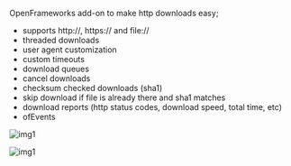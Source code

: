 
OpenFrameworks add-on to make http downloads easy; 

* supports http://, https:// and file://
* threaded downloads
* user agent customization
* custom timeouts
* download queues
* cancel downloads
* checksum checked downloads (sha1)
* skip download if file is already there and sha1 matches
* download reports (http status codes, download speed, total time, etc)
* ofEvents

![img1](https://farm6.staticflickr.com/5556/14785717148_c953b4d82e_z_d.jpg)

![img1](https://farm4.staticflickr.com/3909/14785770407_718d5752cf_z_d.jpg)